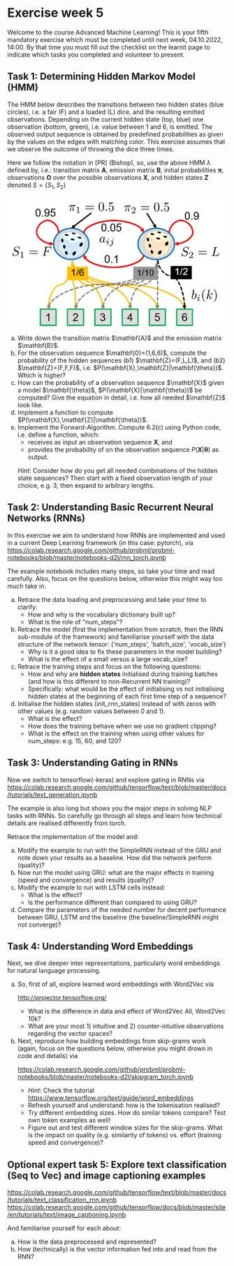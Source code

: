 
# Exercise week 5

Welcome to the course Advanced Machine Learning! This is your fifth mandatory exercise which must be completed until next week, 04.10.2022, 14:00. By that time you must fill out the checklist on the learnit page to indicate which tasks you completed and volunteer to present.

## Task 1: Determining Hidden Markov Model (HMM)
The HMM below describes the transitions between two hidden states (blue circles), i.e. a fair (F) and a loaded (L) dice, and the resulting emitted observations. 
Depending on the current hidden state (top, blue) one observation (bottom, green), i.e. value between 1 and 6, is emitted. The observed output sequence is obtained by predefined probabilities as given by the values on the edges with matching color. 
This exercise assumes that we observe the outcome of throwing the dice three times. 

Here we follow the notation in [PR] (Bishop), so, use the above HMM $\lambda$ defined by, i.e.: transition matrix $\mathbf{A}$, emission matrix $\mathbf{B}$, initial probabilities $\mathbf{\pi}$, observations $\mathbf{O}$ over the possible observations $\mathbf{X}$, and hidden states $\mathbf{Z}$ denoted $S=\{S_1,S_2\}$

![](hmm_dice.png)

<ol type ="a">
 <li>Write down the transition matrix $\mathbf{A}$ and the emission matrix $\mathbf{B}$.</li>

 <li>For the observation sequence $\mathbf{0}=(1,6,6)$, compute the probability of the hidden sequences (b1) $\mathbf{Z}=(F,L,L)$, and (b2) $\mathbf{Z}=(F,F,F)$, i.e. $P(\mathbf{X},\mathbf{Z}|\mathbf{\theta})$. 
	Which is higher?</li>

 <li>How can the probability of a observation sequence $\mathbf{X}$ given a model $\mathbf{\theta}$, $P(\mathbf{X}|\mathbf{\theta})$ be computed? Give the equation in detail, i.e. how all needed $\mathbf{Z}$ look like. </li>
 <!--/ol>
<ol type ="a" start="4"-->
 <li>Implement a function to compute $P(\mathbf{X},\mathbf{Z}|\mathbf{\theta})$.</li>
 <li>Implement the Forward-Algorithm. Compute 6.2(c) using Python code, i.e. define a function, which:
  
- receives as input an observation sequence $\mathbf{X}$, and
- provides the probability of on the observation sequence $P(\mathbf{X}|\mathbf{\theta})$ as output.

*Hint*: Consider how do you get all needed combinations of the hidden state sequences? Then start with a fixed observation length of your choice, e.g. 3, then expand to arbitrary lengths.

</li>
</ol>


## Task 2: Understanding Basic Recurrent Neural Networks (RNNs)

In this exercise we aim to understand how RNNs are implemented and used in a current Deep Learning framework (in this case: pytorch), via 
https://colab.research.google.com/github/probml/probml-notebooks/blob/master/notebooks-d2l/rnn_torch.ipynb

The example notebook includes many steps, so take your time and read carefully. Also, focus on the questions below, otherwise this might way too much take in.

<ol type ="a">
 <li>Retrace the data loading and preprocessing and take your time to clarify:

  - How and why is the vocabulary dictionary built up?
  - What is the role of "num_steps"?</li>

 <li>Retrace the model (first the implementation from scratch, then the RNN sub-module of the framework) and familiarise yourself with the data structure of the network tensor: ('num_steps', 'batch_size', 'vocab_size')

  - Why is it a good idea to fix these parameters in the model building?
  - What is the effect of a small versus a large vocab_size?</li>

 <li>Retrace the training steps and focus on the following questions:

  - How and why are <b>hidden states</b> initialised during training batches (and how is this different to non-Recurrent NN training)? 
  - Specifically: what would be the effect of initialising vs not initialising hidden states at the beginning of each first time step of a sequence?</li>
 <li>Initialise the hidden states (init_rnn_states) instead of with zeros with other values (e.g. random values between 0 and 1). 

  - What is the effect?
  - How does the training behave when we use no gradient clipping?
  - What is the effect on the training when using other values for num_steps: e.g. 15, 60, and 120?</li>
</ol>


## Task 3: Understanding Gating in RNNs

Now we switch to tensorflow(-keras) and explore gating in RNNs
via https://colab.research.google.com/github/tensorflow/text/blob/master/docs/tutorials/text_generation.ipynb

The example is also long but shows you the major steps in solving NLP tasks with RNNs. So carefully go through all steps and learn how technical details are realised differently from torch.
 
Retrace the implementation of the model and:

<ol type ="a">
 <li>Modify the example to run with the SimpleRNN instead of the GRU and note down your results as a baseline. How did the network perform (quality)?</li>
<li>Now run the model using GRU: what are the major effects in training (speed and convergence) and results (quality)?</li>
<li>Modify the example to run with LSTM cells instead: 

  - What is the effect? 
  - Is the performance different than compared to using GRU?</li>
<li>Compare the parameters of the needed number for decent performance between GRU, LSTM and the baseline (the baseline/SimpleRNN might not converge)?</li>
</ol>


## Task 4: Understanding Word Embeddings

Next, we dive deeper inter representations, particularly word embeddings for natural language processing. 

<ol type ="a">
 <li>So, first of all, explore learned word embeddings with Word2Vec via

http://projector.tensorflow.org/

   - What is the difference in data and effect of Word2Vec All, Word2Vec 10k?
   - What are your most 1) intuitive and 2) counter-intuitive observations regarding the vector spaces?
</li>
<li>Next, reproduce how building embeddings from skip-grams work (again, focus on the questions below, otherwise you might drown in code and details) via

https://colab.research.google.com/github/probml/probml-notebooks/blob/master/notebooks-d2l/skipgram_torch.ipynb

  - *Hint*: Check the tutorial https://www.tensorflow.org/text/guide/word_embeddings
  - Refresh yourself and understand: how is the tokenisation realised?
  - Try different embedding sizes. How do similar tokens compare? Test own token examples as well!
  - Figure out and test different window sizes for the skip-grams. What is the impact on quality (e.g. similarity of tokens) vs. effort (training speed and convergence)?
 </li>
</ol>

## Optional expert task 5:  Explore text classification (Seq to Vec) and image captioning examples

https://colab.research.google.com/github/tensorflow/text/blob/master/docs/tutorials/text_classification_rnn.ipynb
https://colab.research.google.com/github/tensorflow/docs/blob/master/site/en/tutorials/text/image_captioning.ipynb

And familiarise yourself for each about:

<ol type ="a">
 <li>How is the data preprocessed and represented?</li>
 <li>How (technically) is the vector information fed into and read from the RNN?</li>
</ol>
